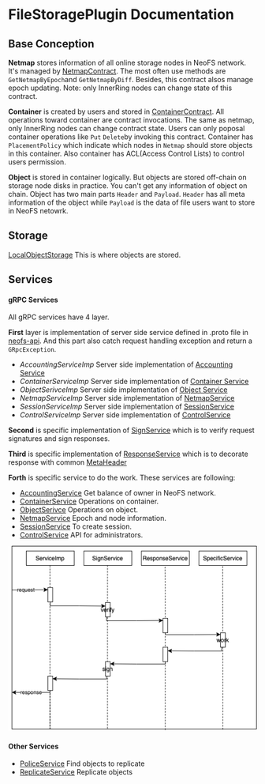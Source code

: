 # FileStoragePlugin Documentation

## Base Conception


**Netmap** stores information of  all online storage nodes  in NeoFS network. It's managed by [NetmapContract](https://github.com/nspcc-dev/neofs-contract/blob/master/netmap/netmap_contract.go). The most often use methods are `GetNetmapByEpoch`and `GetNetmapByDiff`. Besides, this contract alsos manage epoch updating. Note: only InnerRing nodes can change state of this contract.

**Container** is created by users and stored in [ContainerContract](https://github.com/nspcc-dev/neofs-contract/blob/master/container/container_contract.go). All operations toward container are contract invocations. The same as netmap, only InnerRing nodes can change contract state. Users can only poposal container operations like `Put` `Delete`by invoking this contract. Container has `PlacementPolicy` which indicate which nodes in `Netmap` should store objects in this container. Also container has ACL(Access Control Lists) to control users permission.

**Object** is stored in container logically. But objects are stored off-chain on storage node disks in practice. You can't get any information of object on chain. Object has two main parts `Header` and `Payload`. `Header` has all meta information of the object while `Payload` is the data of file users want to store in NeoFS netowrk.

## Storage

[LocalObjectStorage](./localobjectstorage.md) This is where objects are stored.

## Services

#### gRPC Services

All gRPC services have 4 layer.

**First** layer is implementation of server side service defined in .proto file in [neofs-api](https://github.com/nspcc-dev/neofs-api). And this part also catch request handling exception and return a `GRpcException`.

* *AccountingServiceImp* Server side implementation of [Accounting Service](https://github.com/neo-ngd/neofs-api-csharp/blob/a8f39202ca1893e50303aa636ec2162544f4ff22/src/Neo.FileStorage.API/accounting/service.proto#L17-L20)
* *ContainerServiceImp* Server side implementation of [Container Service](https://github.com/neo-ngd/neofs-api-csharp/blob/a8f39202ca1893e50303aa636ec2162544f4ff22/src/Neo.FileStorage.API/container/service.proto#L17-L47)
* *ObjectSerivceImp*  Server side implementation of [Object Service](https://github.com/neo-ngd/neofs-api-csharp/blob/a8f39202ca1893e50303aa636ec2162544f4ff22/src/Neo.FileStorage.API/object/service.proto#L14-L56)
* *NetmapServiceImp* Server side implementation of [NetmapService](https://github.com/neo-ngd/neofs-api-csharp/blob/a8f39202ca1893e50303aa636ec2162544f4ff22/src/Neo.FileStorage.API/netmap/service.proto#L16-L26)
* *SessionServiceImp* Server side implementation of [SessionService](https://github.com/neo-ngd/neofs-api-csharp/blob/a8f39202ca1893e50303aa636ec2162544f4ff22/src/Neo.FileStorage.API/session/service.proto#L15-L18)
* *ControlServiceImp* Server side implementation of [ControlService](https://github.com/neo-ngd/neo-plugins/blob/49eb7b9f1933c8b1a61b57d8613402c2006edb5d/src/FileStorageST/services/Control/Service/service.proto#L11-L23)

**Second** is specific implementation of [SignService](../Services/SignService.cs) which is to verify request signatures and sign responses.

**Third** is specific implementation of [ResponseService](../Services/ResponseService.cs) which is to decorate response with common [MetaHeader](https://github.com/neo-ngd/neofs-api-csharp/blob/a8f39202ca1893e50303aa636ec2162544f4ff22/src/Neo.FileStorage.API/session/types.proto#L148-L169)

**Forth** is specific service to do the work. These services are following:

* [AccountingService](./services/accounting.md) Get balance of owner in NeoFS network.
* [ContainerService](./services/container.md) Operations on container.
* [ObjectSerivce](./services/object.md) Operations on object.
* [NetmapService](./services/netmap.md) Epoch and node information.
* [SessionService](./services/session.md) To create session.
* [ControlService](./services/control.md) API for administrators.

![gRpcService](./img/grpcservice.png)

#### Other Services

* [PoliceService](./services/police.md) Find objects to replicate
* [ReplicateService](./services/replicate.md) Replicate objects
